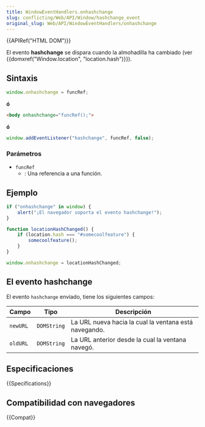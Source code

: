 ```yaml
---
title: WindowEventHandlers.onhashchange
slug: conflicting/Web/API/Window/hashchange_event
original_slug: Web/API/WindowEventHandlers/onhashchange
---
```


{{APIRef("HTML DOM")}}

El evento **hashchange** se dispara cuando la almohadilla ha cambiado (ver {{domxref("Window.location", "location.hash")}}).

## Sintaxis

```js
window.onhashchange = funcRef;
```

**ó**

```html
<body onhashchange="funcRef();">
```

**ó**

```js
window.addEventListener("hashchange", funcRef, false);
```

### Parámetros

- `funcRef`
  - : Una referencia a una función.

## Ejemplo

```js
if ("onhashchange" in window) {
    alert("¡El navegador soporta el evento hashchange!");
}

function locationHashChanged() {
    if (location.hash === "#somecoolfeature") {
        somecoolfeature();
    }
}

window.onhashchange = locationHashChanged;
```

## El evento hashchange

El evento `hashchange` enviado, tiene los siguientes campos:

| Campo                                                 | Tipo        | Descripción                                           |
| ----------------------------------------------------- | ----------- | ----------------------------------------------------- |
| `newURL` | `DOMString` | La URL nueva hacia la cual la ventana está navegando. |
| `oldURL` | `DOMString` | La URL anterior desde la cual la ventana navegó.      |

## Especificaciones

{{Specifications}}

## Compatibilidad con navegadores

{{Compat}}
